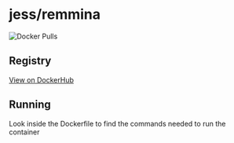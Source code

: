 # jess/remmina

![Docker Pulls](https://img.shields.io/docker/pulls/jess/remmina)



## Registry

[View on DockerHub](https://hub.docker.com/r/jess/remmina)

## Running

Look inside the Dockerfile to find the commands needed to run the container
